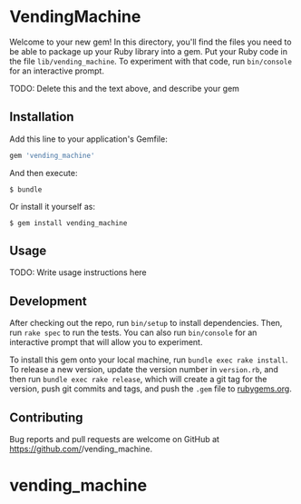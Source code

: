 # VendingMachine

Welcome to your new gem! In this directory, you'll find the files you need to be able to package up your Ruby library into a gem. Put your Ruby code in the file `lib/vending_machine`. To experiment with that code, run `bin/console` for an interactive prompt.

TODO: Delete this and the text above, and describe your gem

## Installation

Add this line to your application's Gemfile:

```ruby
gem 'vending_machine'
```

And then execute:

    $ bundle

Or install it yourself as:

    $ gem install vending_machine

## Usage

TODO: Write usage instructions here

## Development

After checking out the repo, run `bin/setup` to install dependencies. Then, run `rake spec` to run the tests. You can also run `bin/console` for an interactive prompt that will allow you to experiment.

To install this gem onto your local machine, run `bundle exec rake install`. To release a new version, update the version number in `version.rb`, and then run `bundle exec rake release`, which will create a git tag for the version, push git commits and tags, and push the `.gem` file to [rubygems.org](https://rubygems.org).

## Contributing

Bug reports and pull requests are welcome on GitHub at https://github.com/<wimbleclaw>/vending_machine.
# vending_machine
